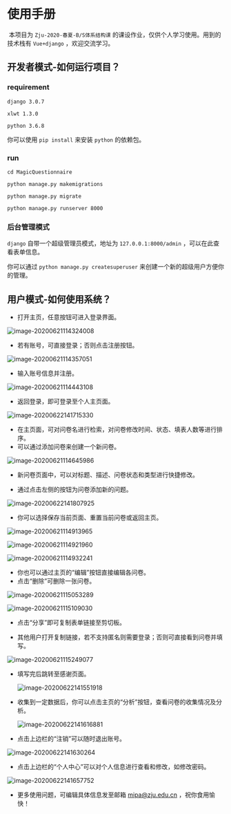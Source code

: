 # 使用手册

​		本项目为 `Zju-2020-春夏-B/S体系结构课` 的课设作业，仅供个人学习使用。用到的技术栈有 `Vue+django` ，欢迎交流学习。

## 开发者模式-如何运行项目？

### requirement

`django 3.0.7`

`xlwt 1.3.0`

`python 3.6.8`

你可以使用 `pip install` 来安装 `python` 的依赖包。

### run

`cd MagicQuestionnaire`

`python manage.py makemigrations`

`python manage.py migrate`

`python manage.py runserver 8000`

### 后台管理模式

`django` 自带一个超级管理员模式，地址为 `127.0.0.1:8000/admin` ，可以在此查看表单信息。

你可以通过 `python manage.py createsuperuser` 来创建一个新的超级用户方便你的管理。

## 用户模式-如何使用系统？



- 打开主页，任意按钮可进入登录界面。

![image-20200621114324008](/asserts/image-20200621114324008.png)

- 若有账号，可直接登录；否则点击注册按钮。

![image-20200621114357051](/asserts/image-20200621114357051.png)

- 输入账号信息并注册。

![image-20200621114443108](/asserts/image-20200621114443108.png)

- 返回登录，即可登录至个人主页面。

![image-20200622141715330](/asserts/image-20200622141715330.png)

- 在主页面，可对问卷名进行检索，对问卷修改时间、状态、填表人数等进行排序。
- 可以通过添加问卷来创建一个新问卷。

![image-20200621114645986](/asserts/image-20200621114645986.png)

- 新问卷页面中，可以对标题、描述、问卷状态和类型进行快捷修改。

- 通过点击左侧的按钮为问卷添加新的问题。

![image-20200622141807925](/asserts/image-20200622141807925.png)

- 你可以选择保存当前页面、重置当前问卷或返回主页。

![image-20200621114913965](/asserts/image-20200621114913965.png)

![image-20200621114921960](/asserts/image-20200621114921960.png)

![image-20200621114932241](/asserts/image-20200621114932241.png)

- 你也可以通过主页的“编辑”按钮直接编辑各问卷。
- 点击“删除”可删除一张问卷。

![image-20200621115053289](/asserts/image-20200621115053289.png)

![image-20200621115109030](/asserts/image-20200621115109030.png)

- 点击“分享”即可复制表单链接至剪切板。

- 其他用户打开复制链接，若不支持匿名则需要登录；否则可直接看到问卷并填写。

![image-20200621115249077](/asserts/image-20200621115249077.png)

- 填写完后跳转至感谢页面。

  ![image-20200622141551918](/asserts/image-20200622141551918.png)

- 收集到一定数据后，你可以点击主页的“分析”按钮，查看问卷的收集情况及分析。

  ![image-20200622141616881](/asserts/image-20200622141616881.png)

- 点击上边栏的“注销”可以随时退出账号。

![image-20200622141630264](/asserts/image-20200622141630264.png)

- 点击上边栏的“个人中心”可以对个人信息进行查看和修改，如修改密码。

![image-20200622141657752](/asserts/image-20200622141657752.png)

- 更多使用问题，可编辑具体信息发至邮箱 mipa@zju.edu.cn ，祝你食用愉快！